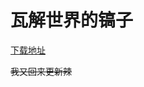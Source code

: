 ﻿# 瓦解世界的镐子

[下载地址](https://github.com/abcdefghHIM/theworlddisintegratespickaxe/releases)

~~我又回来更新辣~~
